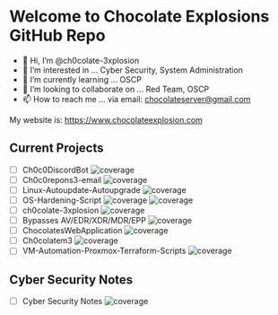 # Welcome to Chocolate Explosions GitHub Repo

- 👋 Hi, I’m @ch0colate-3xplosion
- 👀 I’m interested in ... Cyber Security, System Administration
- 🌱 I’m currently learning ... OSCP
- 💞️ I’m looking to collaborate on ... Red Team, OSCP
- 📫 How to reach me ... via email: chocolateserver@gmail.com

<!---
ch0colate-3xplosion/ch0colate-3xplosion is a ✨ special ✨ repository because its `README.md` (this file) appears on your GitHub profile.
You can click the Preview link to take a look at your changes.
--->

My website is: https://www.chocolateexplosion.com

## Current Projects
- [ ] Ch0c0DiscordBot                           ![coverage](https://img.shields.io/badge/Python-0%25-blue)
- [ ] Ch0c0repons3-email                        ![coverage](https://img.shields.io/badge/Python-30%25-blue)
- [ ] Linux-Autoupdate-Autoupgrade              ![coverage](https://img.shields.io/badge/BashScript-80%25-green)
- [ ] OS-Hardening-Script                       ![coverage](https://img.shields.io/badge/Bashscript-0%25-blueviolet) ![coverage](https://img.shields.io/badge/PowerShell-0%25-blueviolet)
- [ ] ch0colate-3xplosion                       ![coverage](https://img.shields.io/badge/Bashscript-0%25-9cf)
- [ ] Bypasses AV/EDR/XDR/MDR/EPP               ![coverage](https://img.shields.io/badge/Bashscript-0%25-red)
- [ ] ChocolatesWebApplication                  ![coverage](https://img.shields.io/badge/Bashscript-0%25-informational)
- [ ] Ch0colatem3                               ![coverage](https://img.shields.io/badge/Bashscript-0%25-yellowgreen)
- [ ] VM-Automation-Proxmox-Terraform-Scripts   ![coverage](https://img.shields.io/badge/Bashscript-0%25-brightgreen)

## Cyber Security Notes
- [ ] Cyber Security Notes ![coverage](https://img.shields.io/badge/Notes/Resources/Scripts/Tools/Links-0%25-orange)
